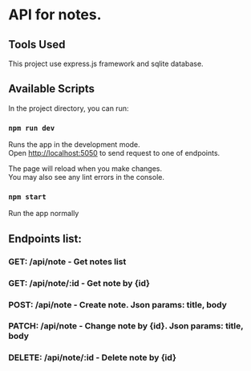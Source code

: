 # API for notes. 
## Tools Used
This project use express.js framework and sqlite database.


## Available Scripts

In the project directory, you can run:

### `npm run dev`

Runs the app in the development mode.\
Open [http://localhost:5050](http://localhost:5050) to send request to one of endpoints.

The page will reload when you make changes.\
You may also see any lint errors in the console.

### `npm start`

Run the app normally

## Endpoints list:

### GET: /api/note - Get notes list
### GET: /api/note/:id - Get note by {id}
### POST: /api/note - Create note. Json params: title, body
### PATCH: /api/note - Change note by {id}. Json params: title, body
### DELETE: /api/note/:id - Delete note by {id}
